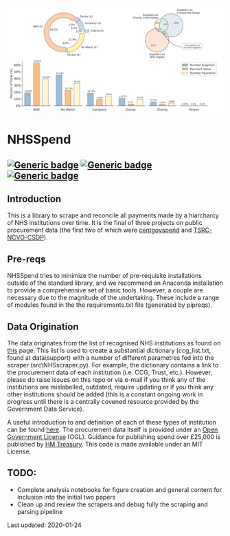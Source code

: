 <img src="https://github.com/crahal/NHSSpend/blob/master/papers/figures/match_distribution.png" width="900"/>

# NHSSpend

[![Generic badge](https://img.shields.io/badge/Python-3.6-<red>.svg)](https://shields.io/)  [![Generic badge](https://img.shields.io/badge/License-MIT-blue.svg)](https://shields.io/)  [![Generic badge](https://img.shields.io/badge/Maintained-Yes-green.svg)](https://shields.io/)
---

## Introduction

This is a library to scrape and reconcile all payments made by a hiarcharcy of NHS institutions over time. It is the final of three projects on public procurement data (the first two of which were [centgovspend](https://github.com/crahal/centgovspend) and [TSRC-NCVO-CSDP](https://github.com/crahal/TSRC-NCVO-CSDP)).

## Pre-reqs

NHSSpend tries to minimize the number of pre-requisite installations outside of the standard library, and we recommend an Anaconda installation to provide a comprehensive set of basic tools. However, a couple are necessary due to the magnitude of the undertaking. These include a range of modules found in the the requirements.txt file (generated by pipreqs). 

## Data Origination
The data originates from the list of recognised NHS institutions as found on [this](https://www.nhs.uk/ServiceDirectories/Pages/NHSTrustListing.aspx) page. This list is used to create a substantial dictionary (ccg_list.txt, found at data\support) with a number of different parametres fed into the scraper (src\NHSscraper.py). For example, the dictionary contains a link to the procurement data of each institution (i.e. CCG, Trust, etc.). However, please do raise issues on this repo or via e-mail if you think any of the institutions are mislabelled, outdated, require updating or if you think any other institutions should be added (this is a constant ongoing work in progress until there is a centrally covened resource provided by the Government Data Service).

A useful introduction to and definition of each of these types of institution can be found [here](https://www.nhs.uk/using-the-nhs/about-the-nhs/nhs-authorities-and-trusts/). The procurement data itself is provided under an [Open Government License](http://www.nationalarchives.gov.uk/doc/open-government-licence/version/3/) (OGL). Guidance for publishing spend over £25,000 is published by [HM Treasury](https://www.gov.uk/government/publications/guidance-for-publishing-spend-over-25000). This code is made available under an MIT License.

## TODO:

* Complete analysis notebooks for figure creation and general content for inclusion into the initial two papers
* Clean up and review the scrapers and debug fully the scraping and parsing pipeline

Last updated: 2020-01-24
